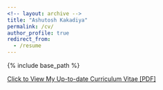 ```yaml
---
<!-- layout: archive -->
title: "Ashutosh Kakadiya"
permalink: /cv/
author_profile: true
redirect_from:
  - /resume
---
```


{% include base_path %}


[Click to View My Up-to-date Curriculum Vitae [PDF]](http://ashutoshaay26.github.io/files/Ashutosh_Kakadiya_Resume.pdf)
